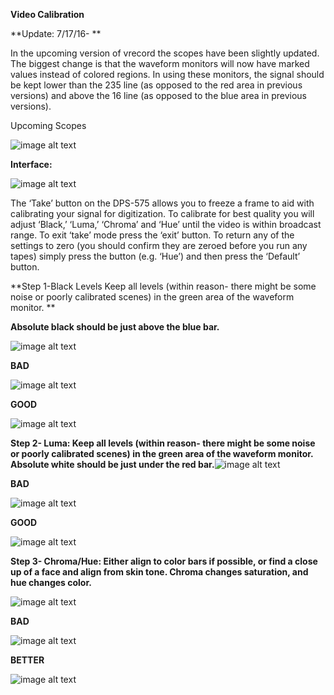 **Video Calibration**

**Update: 7/17/16- **

In the upcoming version of vrecord the scopes have been slightly updated.  The biggest change is that the waveform monitors will now have marked values instead of colored regions.  In using these monitors, the signal should be kept lower than the 235 line (as opposed to the red area in previous versions) and above the 16 line (as opposed to the blue area in previous versions).

Upcoming Scopes

![image alt text](image_0.png)

**Interface:**

![image alt text](image_1.png)

The ‘Take’ button on the DPS-575 allows you to freeze a frame to aid with calibrating your signal for digitization.  To calibrate for best quality you will adjust ‘Black,’ ‘Luma,’ ‘Chroma’ and ‘Hue’ until the video is within broadcast range.  To exit ‘take’ mode press the ‘exit’ button.  To return any of the settings to zero (you should confirm they are zeroed before you run any tapes) simply press the button (e.g. ‘Hue’) and then press the ‘Default’ button.

**Step 1-Black Levels Keep all levels (within reason- there might be some noise or poorly calibrated scenes)  in the green area of the waveform monitor.  **

**Absolute black should be just above the blue bar.**

![image alt text](image_2.png)

**BAD**

![image alt text](image_3.png)

**GOOD**

![image alt text](image_4.png)

**Step 2- Luma:  Keep all levels (within reason- there might be some noise or poorly calibrated scenes) in the green area of the waveform monitor.  Absolute white should be just under the red bar.**![image alt text](image_5.png)

**BAD**

![image alt text](image_6.png)

**GOOD**

![image alt text](image_7.png)

**Step 3- Chroma/Hue: Either align to color bars if possible, or find a close up of a face and align from skin tone.  Chroma changes saturation, and hue changes color.**

![image alt text](image_8.png)

**BAD**

![image alt text](image_9.png)

**BETTER**

![image alt text](image_10.png)

